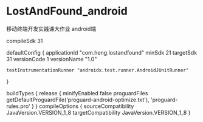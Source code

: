 # LostAndFound_android
移动终端开发实践课大作业
android端

compileSdk 31

defaultConfig {
    applicationId "com.heng.lostandfound"
    minSdk 21
    targetSdk 31
    versionCode 1
    versionName "1.0"

    testInstrumentationRunner "androidx.test.runner.AndroidJUnitRunner"
}

buildTypes {
    release {
        minifyEnabled false
        proguardFiles getDefaultProguardFile('proguard-android-optimize.txt'), 'proguard-rules.pro'
    }
}
compileOptions {
    sourceCompatibility JavaVersion.VERSION_1_8
    targetCompatibility JavaVersion.VERSION_1_8
}

